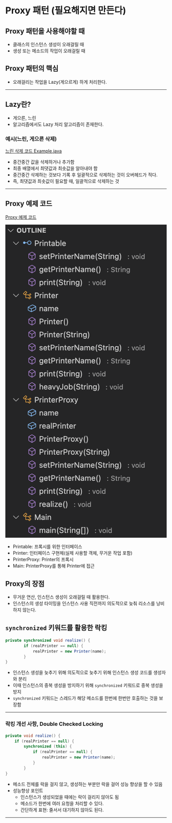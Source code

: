 # Proxy 패턴 (필요해지면 만든다)

## Proxy 패턴을 사용해야할 때

- 클래스의 인스턴스 생성이 오래걸릴 때
- 생성 또는 메소드의 작업이 오래걸릴 때

## Proxy 패턴의 핵심

- 오래걸리는 작업을 Lazy(게으르게) 하게 처리한다.

---

## Lazy란?

- 게으른, 느린
- 알고리즘에서도 Lazy 처리 알고리즘이 존재한다.

### 예시(느린, 게으른 삭제)

[느린 삭제 코드 Example.java](./Example.java)

- 중간중간 값을 삭제하거나 추가함
- 최종 배열에서 최댓값과 최솟값을 알아내야 함
- 중간중간 삭제하는 것보다 기록 후 일괄적으로 삭제하는 것이 오버헤드가 적다.
- 즉, 최댓값과 최솟값이 필요할 때, 일괄적으로 삭제하는 것

---

## Proxy 예제 코드

[Proxy 예제 코드](./Main.java)

![Proxy Outline](./Proxy_outline.png)

- Printable: 프록시를 위한 인터페이스
- Printer: 인터페이스 구현체(실제 사용할 객체, 무거운 작업 포함)
- PrinterProxy: Printer의 프록시
- Main: PrinterProxy를 통해 Printer에 접근

## Proxy의 장점

- 무거운 연산, 인스턴스 생성이 오래걸릴 때 활용한다.
- 인스턴스의 생성 타이밍을 인스턴스 사용 직전까지 의도적으로 늦춰 리소스를 낭비하지 않는다.

## `synchronized` 키워드를 활용한 락킹

```java
private synchronized void realize() {
        if (realPrinter == null) {
            realPrinter = new Printer(name);
        }
}
```

- 인스턴스 생성을 늦추기 위해 의도적으로 늦추기 위해 인스턴스 생성 코드를 생성자와 분리
- 이때 인스턴스의 중복 생성을 방지하기 위해 `synchronized` 키워드로 중복 생성을 방지
- `synchronized` 키워드는 스레드가 해당 메소드를 한번에 한번만 호출하는 것을 보장함

---

### 락킹 개선 사항, Double Checked Locking

```java
private void realize() {
    if (realPrinter == null) {
        synchronized (this) {
            if (realPrinter == null) {
                realPrinter = new Printer(name);
            }
        }
}
```

- 메소드 전체를 락을 걸지 않고, 생성하는 부분만 락을 걸어 성능 향상을 할 수 있음
- 성능향상 포인트
  - 인스턴스가 생성되었을 때에는 락이 걸리지 않아도 됨
  - 메소드가 한번에 여러 요청을 처리할 수 있다.
  - 간단하게 표현: 줄서서 대기하지 않아도 된다.

---
